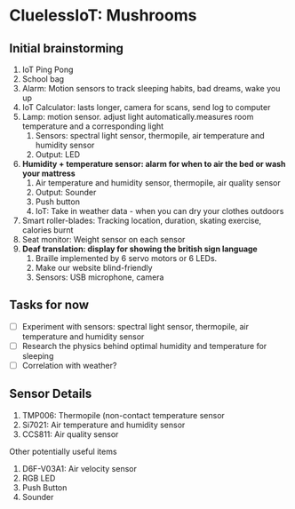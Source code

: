 # CluelessIoT: Mushrooms

## Initial brainstorming
1. IoT Ping Pong
2. School bag
3. Alarm: Motion sensors to track sleeping habits, bad dreams, wake you up
4. IoT Calculator: lasts longer, camera for scans, send log to computer
5. Lamp: motion sensor. adjust light automatically.measures room temperature and a corresponding light
   1. Sensors: spectral light sensor, thermopile, air temperature and humidity sensor
   2. Output: LED
6. **Humidity + temperature sensor: alarm for when to air the bed or wash your mattress**
   1. Air temperature and humidity sensor, thermopile, air quality sensor
   2. Output: Sounder
   3. Push button
   4. IoT: Take in weather data - when you can dry your clothes outdoors
7. Smart roller-blades: Tracking location, duration, skating exercise, calories burnt
8. Seat monitor: Weight sensor on each sensor
9. **Deaf translation: display for showing the british sign language**
   1.  Braille implemented by 6 servo motors or 6 LEDs.
   2.  Make our website blind-friendly
   3.  Sensors: USB microphone, camera

## Tasks for now
- [ ] Experiment with sensors: spectral light sensor, thermopile, air temperature and humidity sensor
- [ ] Research the physics behind optimal humidity and temperature for sleeping
- [ ] Correlation with weather?

## Sensor Details

1. TMP006: Thermopile (non-contact temperature sensor
2. Si7021: Air temperature and humidity sensor
3. CCS811: Air quality sensor

Other potentially useful items
1. D6F-V03A1: Air velocity sensor
2. RGB LED
3. Push Button
4. Sounder